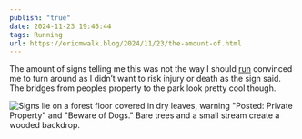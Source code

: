 ```yaml
---
publish: "true"
date: 2024-11-23 19:46:44
tags: Running
url: https://ericmwalk.blog/2024/11/23/the-amount-of.html
---
```


The amount of signs telling me this was not the way I should [run](https://strava.com/activities/12968308720) convinced me to turn around as I didn’t want to risk injury or death as the sign said. The bridges from peoples property to the park look pretty cool though.

![Signs lie on a forest floor covered in dry leaves, warning "Posted: Private Property" and "Beware of Dogs." Bare trees and a small stream create a wooded backdrop.](https://ericmwalk.blog/uploads/2024/img-0928.jpeg)